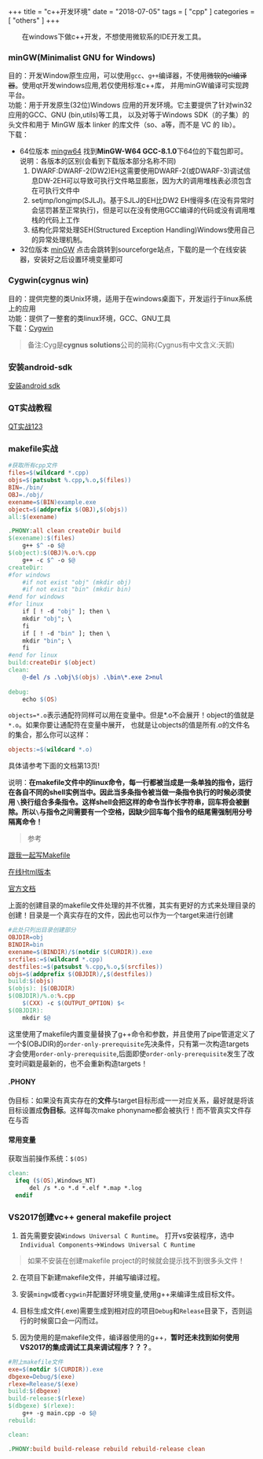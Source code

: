+++
title = "c++开发环境"
date = "2018-07-05"
tags = [ "cpp" ]
categories = [ "others" ]
+++

　　在windows下做c++开发，不想使用微软系的IDE开发工具。  
<!--more--> 
### minGW(Minimalist GNU for Windows)

目的：开发Window原生应用，可以使用`gcc`、`g++`编译器，不使用~~微软的cl编译器~~。使用qt开发windows应用,若仅使用标准c++库，
并用minGW编译可实现跨平台。  
功能：用于开发原生(32位)Windows 应用的开发环境。它主要提供了针对win32应用的GCC、GNU (bin,utils)等工具，
以及对等于Windows SDK（的子集）的头文件和用于 MinGW 版本 linker 的库文件（so、a等，而不是 VC 的 lib）。     
下载：  

* 64位版本
[mingw64](https://sourceforge.net/projects/mingw-w64/files/) 找到**MinGW-W64 GCC-8.1.0**下64位的下载包即可。  
说明：各版本的区别(会看到下载版本部分名称不同)
	1. DWARF:DWARF-2(DW2)EH这需要使用DWARF-2(或DWARF-3)调试信息DW-2EH可以导致可执行文件略显膨胀，因为大的调用堆栈表必须包含在可执行文件中
	2. setjmp/longjmp(SJLJ)。基于SJLJ的EH比DW2 EH慢得多(在没有异常时会惩罚甚至正常执行)，但是可以在没有使用GCC编译的代码或没有调用堆栈的代码上工作
	3. 结构化异常处理SEH(Structured Exception Handling)Windows使用自己的异常处理机制。
* 32位版本
[minGW](http://www.mingw.org/ '点我访问') 
点击会跳转到sourceforge站点，下载的是一个在线安装器，安装好之后设置环境变量即可

### Cygwin(cygnus win)

目的：提供完整的类Unix环境，适用于在windows桌面下，开发运行于linux系统上的应用   
功能：提供了一整套的类linux环境，GCC、GNU工具    
下载：[Cygwin](https://cygwin.com/install.html '点我访问')
  
>备注:Cyg是**cygnus solutions**公司的简称(Cygnus有中文含义:天鹅)


### 安装android-sdk

[安装android sdk](https://blog.csdn.net/naipeng/article/details/72722682 '点我访问')

### QT实战教程

[QT实战123](https://blog.csdn.net/liang19890820/article/details/50277095 '点我访问')

### makefile实战

```makefile
#获取所有cpp文件
files=$(wildcard *.cpp)
objs=$(patsubst %.cpp,%.o,$(files))
BIN=./bin/
OBJ=./obj/
exename=$(BIN)example.exe
object=$(addprefix $(OBJ),$(objs))
all:$(exename)

.PHONY:all clean createDir build
$(exename):$(files)
	g++ $^ -o $@ 
$(object):$(OBJ)%.o:%.cpp
	g++ -c $^ -o $@
createDir:
#for windows
	#if not exist "obj" (mkdir obj)
	#if not exist "bin" (mkdir bin)
#end for windows
#for linux
	if [ ! -d "obj" ]; then \
	mkdir "obj"; \
	fi
	if [ ! -d "bin" ]; then \
	mkdir "bin"; \
	fi
#end for linux
build:createDir $(object)
clean:
	@-del /s .\obj\$(objs) .\bin\*.exe 2>nul
	
debug:
	echo $(OS)
```
`objects=*.o`表示通配符同样可以用在变量中。但是*.o不会展开！object的值就是`*.o`。如果你要让通配符在变量中展开，
也就是让objects的值是所有.o的文件名的集合，那么你可以这样：

```makefile
objects:=$(wildcard *.o)
```
具体请参考下面的文档第13页!  

说明：**在makefile文件中的linux命令，每一行都被当成是一条单独的指令，运行在各自不同的shell实例当中。因此当多条指令被当做一条指令执行的时候必须使用
`\`换行组合多条指令。这样shell会把这样的命令当作长字符串，回车将会被删除。所以`\`与指令之间需要有一个空格，因缺少回车每个指令的结尾需强制用分号
隔离命令！**

>参考 

[跟我一起写Makefile](https://seisman.github.io/how-to-write-makefile/Makefile.pdf '点我访问')

[在线Html版本](https://seisman.github.io/how-to-write-makefile/introduction.html '点我访问')

[官方文档](https://www.gnu.org/software/make/manual/make.html#toc-An-Introduction-to-Makefiles '点我访问')

上面的创建目录的makefile文件处理的并不优雅，其实有更好的方式来处理目录的创建！目录是一个真实存在的文件，因此也可以作为一个target来进行创建

```makefile
#此处只列出目录创建部分
OBJDIR=obj
BINDIR=bin
exename=$(BINDIR)/$(notdir $(CURDIR)).exe
srcfiles:=$(wildcard *.cpp)
destfiles:=$(patsubst %.cpp,%.o,$(srcfiles))
objs=$(addprefix $(OBJDIR)/,$(destfiles))
build:$(objs)
$(objs): |$(OBJDIR)
$(OBJDIR)/%.o:%.cpp
	$(CXX) -c $(OUTPUT_OPTION) $<
$(OBJDIR):
	mkdir $@
```
这里使用了makefile内置变量替换了g++命令和参数，并且使用了pipe管道定义了一个$(OBJDIR)的`order-only-prerequisite`先决条件，只有第一次构造targets才会使用`order-only-prerequisite`,后面即使`order-only-prerequisite`发生了改变时间戳是最新的，也不会重新构造targets！

#### .PHONY
伪目标：如果没有真实存在的**文件**与target目标形成一一对应关系，最好就是将该目标设置成**伪目标**。这样每次make phonyname都会被执行！而不管真实文件存在与否

#### 常用变量

获取当前操作系统：`$(OS)`

```makefile
clean:
  ifeq ($(OS),Windows_NT)
      del /s *.o *.d *.elf *.map *.log
  endif
```

### VS2017创建vc++ general makefile project

1. 首先需要安装`Windows Universal C Runtime`。
打开vs安装程序，选中`Individual Components`->`Windows Universal C Runtime`
>如果不安装在创建makefile project的时候就会提示找不到很多头文件！

2. 在项目下新建makefile文件，并编写编译过程。

3. 安装`mingw`或者`cygwin`并配置好环境变量,使用g++来编译生成目标文件。

4. 目标生成文件(.exe)需要生成到相对应的项目`Debug`和`Release`目录下，否则运行的时候窗口会一闪而过。

5. 因为使用的是makefile文件，编译器使用的g++，**暂时还未找到如何使用VS2017的集成调试工具来调试程序？？？**。

```makefile
#附上makefile文件
exe=$(notdir $(CURDIR)).exe
dbgexe=Debug/$(exe)
rlexe=Release/$(exe)
build:$(dbgexe)
build-release:$(rlexe)
$(dbgexe) $(rlexe):
	g++ -g main.cpp -o $@
rebuild:

clean:

.PHONY:build build-release rebuild rebuild-release clean
```
